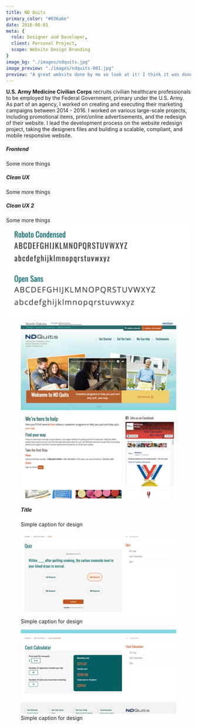 ```yaml
---
title: ND Quits
primary_color: "#036a6e"
date: 2016-06-01
meta: {
  role: Designer and Developer,
  client: Personal Project,
  scope: Website Design Branding
}
image_bg: "./images/ndquits.jpg"
image_preview: "./images/ndquits-001.jpg"
preview: "A great website done by me so look at it! I think it was done very well, you know?"
---
```


<work-background>

  <strong>U.S. Army Medicine Civilian Corps</strong> recruits civilian healthcare professionals to be employed by the Federal Government, primary under the U.S. Army. As part of an agency, I worked on creating and executing their marketing campaigns between 2014 - 2016. I worked on various large-scale projects, including promotional items, print/online advertisements, and the redesign of their website. I lead the development process on the website redesign project, taking the designers files and building a scalable, compliant, and mobile responsive website.

  <div>
    <h5>Frontend</h5>
    Some more things
  </div>

  <div>
    <h5>Clean UX</h5>
    Some more things
  </div>

  <div>
    <h5>Clean UX 2</h5>
    Some more things
  </div>

</work-background>

<work-styleguide>

  <div type="typefaces">
    <img src="./images/ndquits-brand-typefaces.jpg" />
  </div>

  <div type="colors">
    <div data-color="#036a6e"></div>
    <div data-color="#d86122"></div>
    <div data-color="#f5cf60"></div>
    <div data-color="#776963"></div>
  </div>

</work-styleguide>

<work-design color="#036a6e">
  <figure type="single">
    <img src="./images/ndquits-001.jpg"/>
    <figcaption>
      <h5>Title</h5>
      Simple caption for design
    </figcaption>
  </figure>
  <figure type="col">
    <img src="./images/ndquits-003.jpg"/>
    <figcaption>
      Simple caption for design
    </figcaption>
  </figure>
  <figure type="col">
    <img src="./images/ndquits-004.jpg"/>
    <figcaption>
      Simple caption for design
    </figcaption>
  </figure>
</work-design>
